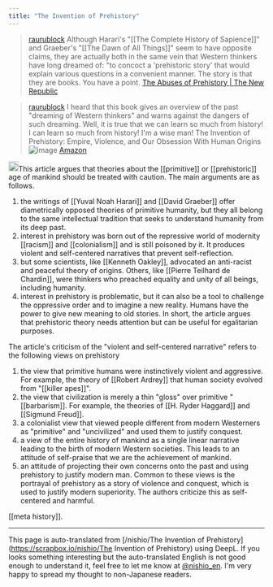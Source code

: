 ```yaml
---
title: "The Invention of Prehistory"
---
```


> [raurublock](https://twitter.com/raurublock/status/1789518863715242320)
>  Although Harari's "[[The Complete History of Sapience]]" and Graeber's "[[The Dawn of All Things]]" seem to have opposite claims, they are actually both in the same vein that Western thinkers have long dreamed of: "to concoct a 'prehistoric story' that would explain various questions in a convenient manner. The story is that they are books. You have a point.
[The Abuses of Prehistory | The New Republic](https://newrepublic.com/article/181262/abuses-prehistory-beware-study-earliest-ancestors)

> [raurublock](https://twitter.com/raurublock/status/1789518865866912201) I heard that this book gives an overview of the past "dreaming of Western thinkers" and warns against the dangers of such dreaming. Well, it is true that we can learn so much from history! I can learn so much from history! I'm a wise man!
The Invention of Prehistory: Empire, Violence, and Our Obsession With Human Origins
![image](https://gyazo.com/d6dd2fce534ec3a4551ca2dc6c799ac6/thumb/1000)
[Amazon](https://amzn.to/4bypwV9)

<img src='https://scrapbox.io/api/pages/nishio-en/claude/icon' alt='claude.icon' height="19.5"/>This article argues that theories about the [[primitive]] or [[prehistoric]] age of mankind should be treated with caution. The main arguments are as follows.
1. the writings of [[Yuval Noah Harari]] and [[David Graeber]] offer diametrically opposed theories of primitive humanity, but they all belong to the same intellectual tradition that seeks to understand humanity from its deep past.
2. interest in prehistory was born out of the repressive world of modernity [[racism]] and [[colonialism]] and is still poisoned by it. It produces violent and self-centered narratives that prevent self-reflection.
3. but some scientists, like [[Kenneth Oakley]], advocated an anti-racist and peaceful theory of origins. Others, like [[Pierre Teilhard de Chardin]], were thinkers who preached equality and unity of all beings, including humanity.
4. interest in prehistory is problematic, but it can also be a tool to challenge the oppressive order and to imagine a new reality. Humans have the power to give new meaning to old stories.
In short, the article argues that prehistoric theory needs attention but can be useful for egalitarian purposes.

The article's criticism of the "violent and self-centered narrative" refers to the following views on prehistory
1. the view that primitive humans were instinctively violent and aggressive. For example, the theory of [[Robert Ardrey]] that human society evolved from "[[killer apes]]".
2. the view that civilization is merely a thin "gloss" over primitive "[[barbarism]]. For example, the theories of [[H. Ryder Haggard]] and [[Sigmund Freud]].
3. a colonialist view that viewed people different from modern Westerners as "primitive" and "uncivilized" and used them to justify conquest.
4. a view of the entire history of mankind as a single linear narrative leading to the birth of modern Western societies. This leads to an attitude of self-praise that we are the achievement of mankind.
5. an attitude of projecting their own concerns onto the past and using prehistory to justify modern man.
Common to these views is the portrayal of prehistory as a story of violence and conquest, which is used to justify modern superiority. The authors criticize this as self-centered and harmful.

[[meta history]].

---
This page is auto-translated from [/nishio/The Invention of Prehistory](https://scrapbox.io/nishio/The Invention of Prehistory) using DeepL. If you looks something interesting but the auto-translated English is not good enough to understand it, feel free to let me know at [@nishio_en](https://twitter.com/nishio_en). I'm very happy to spread my thought to non-Japanese readers.